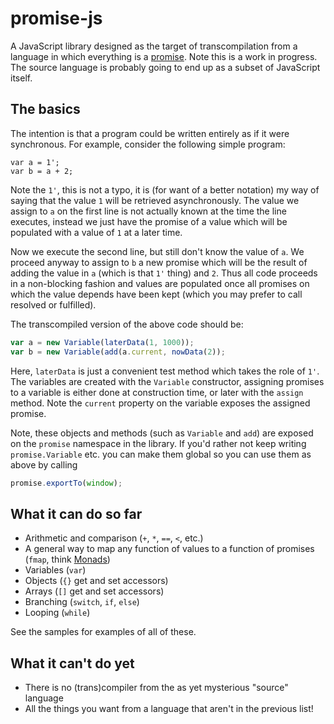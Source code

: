 promise-js
==========

A JavaScript library designed as the target of transcompilation from a language in which everything is a [promise](http://en.wikipedia.org/wiki/Promise_%28programming%29). Note this is a work in progress. The source language is probably going to end up as a subset of JavaScript itself.

The basics
--------

The intention is that a program could be written entirely as if it were synchronous. For example, consider the following simple program:

```
var a = 1';
var b = a + 2;
```

Note the `1'`, this is not a typo, it is (for want of a better notation) my way of saying that the value `1` will be retrieved asynchronously. The value we assign to `a` on the first line is not actually known at the time the line executes, instead we just have the promise of a value which will be populated with a value of `1` at a later time. 

Now we execute the second line, but still don't know the value of `a`. We proceed anyway to assign to `b` a new promise which will be the result of adding the value in `a` (which is that `1'` thing) and `2`. Thus all code proceeds in a non-blocking fashion and values are populated once all promises on which the value depends have been kept (which you may prefer to call resolved or fulfilled).

The transcompiled version of the above code should be:

```js
var a = new Variable(laterData(1, 1000));
var b = new Variable(add(a.current, nowData(2));
```

Here, `laterData` is just a convenient test method which takes the role of `1'`. The variables are created with the `Variable` constructor, assigning promises to a variable is either done at construction time, or later with the `assign` method. Note the `current` property on the variable exposes the assigned promise.

Note, these objects and methods (such as `Variable` and `add`) are exposed on the `promise` namespace in the library. If you'd rather not keep writing `promise.Variable` etc. you can make them global so you can use them as above by calling

```js
promise.exportTo(window);
```

What it can do so far
-----
* Arithmetic and comparison (`+`, `*`, `==`, `<`, etc.)
* A general way to map any function of values to a function of promises (`fmap`, think [Monads](http://en.wikipedia.org/wiki/Monad_(functional_programming)))
* Variables (`var`)
* Objects (`{}` get and set accessors)
* Arrays (`[]` get and set accessors)
* Branching (`switch`, `if`, `else`)
* Looping (`while`)

See the samples for examples of all of these.

What it can't do yet
-----
* There is no (trans)compiler from the as yet mysterious "source" language
* All the things you want from a language that aren't in the previous list!